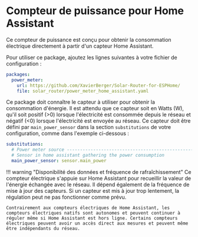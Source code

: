 # Compteur de puissance pour Home Assistant

Ce compteur de puissance est conçu pour obtenir la consommation électrique directement à partir d'un capteur Home Assistant.

Pour utiliser ce package, ajoutez les lignes suivantes à votre fichier de configuration :


```yaml linenums="1"
packages:
  power_meter:
    url: https://github.com/XavierBerger/Solar-Router-for-ESPHome/
    file: solar_router/power_meter_home_assistant.yaml
```

Ce package doit connaître le capteur à utiliser pour obtenir la consommation d'énergie. Il est attendu que ce capteur soit en Watts (W), qu'il soit positif (>0) lorsque l'électricité est consommée depuis le réseau et négatif (<0) lorsque l'électricité est envoyée au réseau. Ce capteur doit être défini par `main_power_sensor` dans la section `substitutions` de votre configuration, comme dans l'exemple ci-dessous :


```yaml linenums="1"
substitutions:
  # Power meter source -----------------------------------------------------------
  # Sensor in home assistant gathering the power consumption
  main_power_sensor: sensor.main_power
```

!!! warning "Disponibilité des données et fréquence de rafraîchissement"
    Ce compteur électrique s'appuie sur Home Assistant pour recueillir la valeur de l'énergie échangée avec le réseau. Il dépend également de la fréquence de mise à jour des capteurs. Si un capteur est mis à jour trop lentement, la régulation peut ne pas fonctionner comme prévu.

    Contrairement aux compteurs électriques de Home Assistant, les compteurs électriques natifs sont autonomes et peuvent continuer à réguler même si Home Assistant est hors ligne. Certains compteurs électriques peuvent avoir un accès direct aux mesures et peuvent même être indépendants du réseau.

